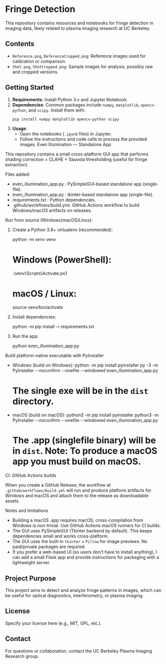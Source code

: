 # Fringe Detection

This repository contains resources and notebooks for fringe detection in imaging data, likely related to plasma imaging research at UC Berkeley.

## Contents
- `Reference.png`, `ReferenceCropped.png`: Reference images used for calibration or comparison.
- `Shot.png`, `ShotCropped.png`: Sample images for analysis, possibly raw and cropped versions.

## Getting Started
1. **Requirements**: Install Python 3.x and Jupyter Notebook.
2. **Dependencies**: Common packages include `numpy`, `matplotlib`, `opencv-python`, and `scipy`. Install them with:
   ```powershell
   pip install numpy matplotlib opencv-python scipy
   ```
3. **Usage**:
   - Open the notebooks (`.ipynb` files) in Jupyter.
   - Follow the instructions and code cells to process the provided images.
Even Illumination — Standalone App

This repository contains a small cross-platform GUI app that performs shading correction + CLAHE + Sauvola thresholding (useful for fringe extraction).

Files added:
- even_illumination_app.py  : PySimpleGUI-based standalone app (single-file).
- even_illumination_app.py  : tkinter-based standalone app (single-file).
- requirements.txt          : Python dependencies.
- .github/workflows/build.yml: GitHub Actions workflow to build Windows/macOS artifacts on releases.

Run from source (Windows/macOS/Linux):

1. Create a Python 3.9+ virtualenv (recommended):

    python -m venv venv
    # Windows (PowerShell):
    .\\venv\\Scripts\\Activate.ps1
    # macOS / Linux:
    source venv/bin/activate

2. Install dependencies:

    python -m pip install -r requirements.txt

3. Run the app:

    python even_illumination_app.py

Build platform-native executable with PyInstaller

- Windows (build on Windows):
   python -m pip install pyinstaller
   py -3 -m PyInstaller --noconfirm --onefile --windowed even_illumination_app.py
   # The single exe will be in the `dist` directory.

- macOS (build on macOS):
   python3 -m pip install pyinstaller
   python3 -m PyInstaller --noconfirm --onefile --windowed even_illumination_app.py
   # The .app (singlefile binary) will be in `dist`. Note: To produce a macOS app you must build on macOS.

CI: GitHub Actions builds

When you create a GitHub Release, the workflow at `.github/workflows/build.yml` will run and produce platform artifacts for Windows and macOS and attach them to the release as downloadable assets.

Notes and limitations

- Building a macOS .app requires macOS; cross-compilation from Windows is non-trivial. Use GitHub Actions macOS runners for CI builds.
- The GUI uses PySimpleGUI (Tkinter backend by default). This keeps dependencies small and works cross-platform.
- The GUI uses the built-in `tkinter` + `Pillow` for image previews. No paid/private packages are required.
- If you prefer a web-based UI (so users don't have to install anything), I can add a small Flask app and provide instructions for packaging with a lightweight server.

## Project Purpose
This project aims to detect and analyze fringe patterns in images, which can be useful for optical diagnostics, interferometry, or plasma imaging.

## License
Specify your license here (e.g., MIT, GPL, etc.).

## Contact
For questions or collaboration, contact the UC Berkeley Plasma Imaging Research group.
